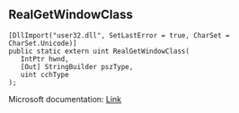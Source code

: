 ## RealGetWindowClass

```
[DllImport("user32.dll", SetLastError = true, CharSet = CharSet.Unicode)]
public static extern uint RealGetWindowClass(
   IntPtr hwnd,
   [Out] StringBuilder pszType,
   uint cchType
);
```

Microsoft documentation: [Link](https://learn.microsoft.com/en-us/windows/win32/api/winuser/nf-winuser-realgetwindowclassw)
